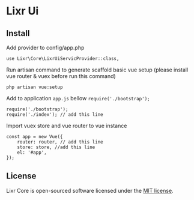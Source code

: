 # Lixr Ui

## Install

Add provider to config/app.php
```
use Lixr\Core\LixrUiServicProvider::class,
```

Run artisan command to generate scaffold basic vue setup (please install vue router & vuex before run this command)
```
php artisan vue:setup
```

Add to application `app.js` bellow `require('./bootstrap');`
```
require('./bootstrap');
require('./index'); // add this line
```

Import vuex store and vue router to vue instance
```
const app = new Vue({
	router: router, // add this line
	store: store, //add this line
	el: '#app',
});
```



## License

Lixr Core is open-sourced software licensed under the [MIT license](https://opensource.org/licenses/MIT).